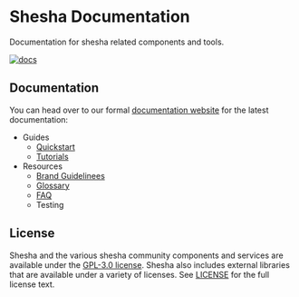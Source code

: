 # Shesha Documentation
Documentation for shesha related components and tools.

[![docs](https://readthedocs.org/projects/shesha-docs/badge/?version=latest)](https://shesha-docs.readthedocs.io/en/latest/?badge=latest)

## Documentation

You can head over to our formal [documentation website](https://shesha-docs.readthedocs.io/en/latest/) for the latest documentation:

- Guides
  - [Quickstart]()
  - [Tutorials]()
- Resources
  - [Brand Guidelinees]()
  - [Glossary]()
  - [FAQ]()
  - Testing

## License

Shesha and the various shesha community components and services are available under the [GPL-3.0 license](https://opensource.org/licenses/GPL-3.0). Shesha also includes external libraries that are available under a variety of licenses. See [LICENSE](https://github.com/boxfusion/shesha-docs/blob/HEAD/LICENSE) for the full license text.
